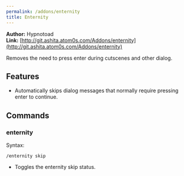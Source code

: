 ```yaml
---
permalink: /addons/enternity
title: Enternity
---
```


**Author:** Hypnotoad<br/>
**Link:** [http://git.ashita.atom0s.com/Addons/enternity](http://git.ashita.atom0s.com/Addons/enternity)

Removes the need to press enter during cutscenes and other dialog.

## Features

  * Automatically skips dialog messages that normally require pressing enter to continue.

## Commands

### enternity
Syntax:
```
/enternity skip
```
  * Toggles the enternity skip status.